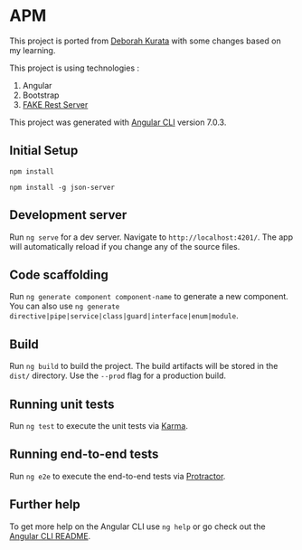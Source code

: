 # APM
This project is ported from [Deborah Kurata](https://github.com/DeborahK/Angular-GettingStarted) with some changes based on my learning.

This project is using technologies :
1. Angular
2. Bootstrap
3. [FAKE Rest Server](https://github.com/typicode/json-server)

This project was generated with [Angular CLI](https://github.com/angular/angular-cli) version 7.0.3.

## Initial Setup
``
npm install
``

``
npm install -g json-server
``

## Development server

Run `ng serve` for a dev server. Navigate to `http://localhost:4201/`. The app will automatically reload if you change any of the source files.

## Code scaffolding

Run `ng generate component component-name` to generate a new component. You can also use `ng generate directive|pipe|service|class|guard|interface|enum|module`.

## Build

Run `ng build` to build the project. The build artifacts will be stored in the `dist/` directory. Use the `--prod` flag for a production build.

## Running unit tests

Run `ng test` to execute the unit tests via [Karma](https://karma-runner.github.io).

## Running end-to-end tests

Run `ng e2e` to execute the end-to-end tests via [Protractor](http://www.protractortest.org/).

## Further help

To get more help on the Angular CLI use `ng help` or go check out the [Angular CLI README](https://github.com/angular/angular-cli/blob/master/README.md).
